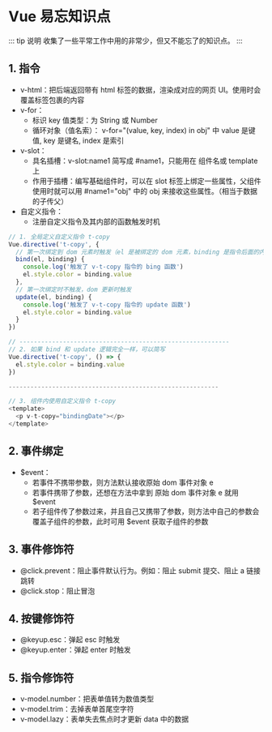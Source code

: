 # Vue 易忘知识点

::: tip 说明
收集了一些平常工作中用的非常少，但又不能忘了的知识点。
:::

## 1. 指令

- v-html：把后端返回带有 html 标签的数据，渲染成对应的网页 UI。使用时会覆盖标签包裹的内容
- v-for：
  - 标识 key 值类型：为 String 或 Number
  - 循环对象（值名索）：
    v-for="(value, key, index) in obj" 中 value 是键值, key 是键名, index 是索引
- v-slot：
  - 具名插槽：v-slot:name1 简写成 #name1，只能用在 组件名或 template 上
  - 作用于插槽：编写基础组件时，可以在 slot 标签上绑定一些属性，父组件使用时就可以用 #name1="obj" 中的 obj 来接收这些属性。（相当于数据的子传父）
- 自定义指令：
  - 注册自定义指令及其内部的函数触发时机

```js
// 1. 全局定义自定义指令 t-copy
Vue.directive('t-copy', {
  // 第一次绑定到 dom 元素时触发（el 是被绑定的 dom 元素，binding 是指令后面的内容）
  bind(el, binding) {
    console.log('触发了 v-t-copy 指令的 bing 函数')
    el.style.color = binding.value
  },
  // 第一次绑定时不触发，dom 更新时触发
  update(el, binding) {
    console.log('触发了 v-t-copy 指令的 update 函数')
    el.style.color = binding.value
  }
})

// ----------------------------------------------------------
// 2. 如果 bind 和 update 逻辑完全一样，可以简写
Vue.directive('t-copy', () => {
  el.style.color = binding.value
})

----------------------------------------------------------

// 3. 组件内使用自定义指令 t-copy
<template>
  <p v-t-copy="bindingDate"></p>
</template>
```

## 2. 事件绑定

- $event：
  - 若事件不携带参数，则方法默认接收原始 dom 事件对象 e
  - 若事件携带了参数，还想在方法中拿到 原始 dom 事件对象 e 就用 $event
  - 若子组件传了参数过来，并且自己又携带了参数，则方法中自己的参数会覆盖子组件的参数，此时可用 $event 获取子组件的参数

## 3. 事件修饰符

- @click.prevent：阻止事件默认行为。例如：阻止 submit 提交、阻止 a 链接跳转
- @click.stop：阻止冒泡

## 4. 按键修饰符

- @keyup.esc：弹起 esc 时触发
- @keyup.enter：弹起 enter 时触发

## 5. 指令修饰符

- v-model.number：把表单值转为数值类型
- v-model.trim：去掉表单首尾空字符
- v-model.lazy：表单失去焦点时才更新 data 中的数据
